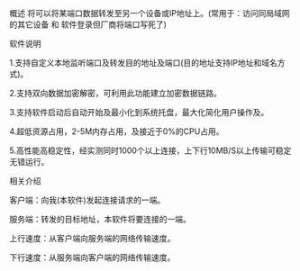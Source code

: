 概述
将可以将某端口数据转发至另一个设备或IP地址上。(常用于：访问同局域网的其它设备 和 软件登录但厂商将端口写死了)

软件说明

1.支持自定义本地监听端口及转发目的地址及端口(目的地址支持IP地址和域名方式)。

2.支持双向数据加密解密，可利用此功能建立加密数据链路。

3.支持软件启动后自动开始及最小化到系统托盘，最大化简化用户操作及。

4.超低资源占用，2-5M内存占用，及接近于0%的CPU占用。

5.高性能高稳定性，经实测同时1000个以上连接，上下行10MB/S以上传输可稳定无错运行。

相关介绍

客户端：向我(本软件)发起连接请求的一端。

服务端：转发的目标地址，本软件将要连接的一端。

上行速度：从客户端向服务端的网络传输速度。

下行速度：从服务端向客户端的网络传输速度。